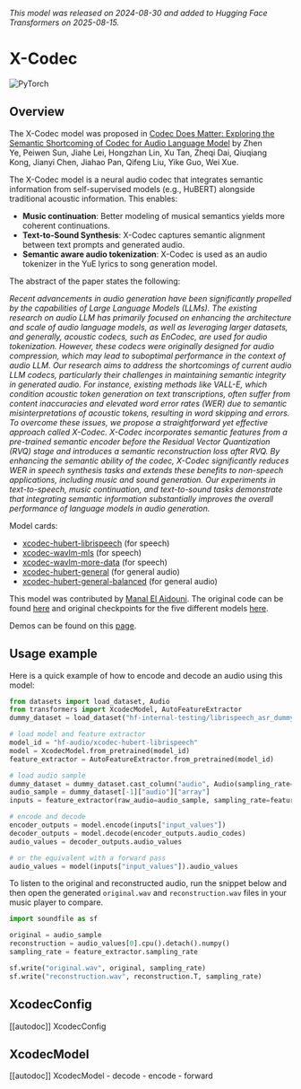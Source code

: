 <!--Copyright 2025 The HuggingFace Team. All rights reserved.

Licensed under the Apache License, Version 2.0 (the "License"); you may not use this file except in compliance with
the License. You may obtain a copy of the License at

http://www.apache.org/licenses/LICENSE-2.0

Unless required by applicable law or agreed to in writing, software distributed under the License is distributed on
an "AS IS" BASIS, WITHOUT WARRANTIES OR CONDITIONS OF ANY KIND, either express or implied. See the License for the
specific language governing permissions and limitations under the License.

⚠️ Note that this file is in Markdown but contain specific syntax for our doc-builder (similar to MDX) that may not be
rendered properly in your Markdown viewer.

-->
*This model was released on 2024-08-30 and added to Hugging Face Transformers on 2025-08-15.*

# X-Codec

<div class="flex flex-wrap space-x-1">
<img alt="PyTorch" src="https://img.shields.io/badge/PyTorch-DE3412?style=flat&logo=pytorch&logoColor=white">
</div>

## Overview

The X-Codec model was proposed in [Codec Does Matter: Exploring the Semantic Shortcoming of Codec for Audio Language Model](https://huggingface.co/papers/2408.17175) by Zhen Ye, Peiwen Sun, Jiahe Lei, Hongzhan Lin, Xu Tan, Zheqi Dai, Qiuqiang Kong, Jianyi Chen, Jiahao Pan, Qifeng Liu, Yike Guo, Wei Xue.

The X-Codec model is a neural audio codec that integrates semantic information from self-supervised models (e.g., HuBERT) alongside traditional acoustic information. This enables:

- **Music continuation**: Better modeling of musical semantics yields more coherent continuations.
- **Text-to-Sound Synthesis**: X-Codec captures semantic alignment between text prompts and generated audio.
- **Semantic aware audio tokenization**: X-Codec is used as an audio tokenizer in the YuE lyrics to song generation model.

The abstract of the paper states the following:

*Recent advancements in audio generation have been significantly propelled by the capabilities of Large Language Models (LLMs). The existing research on audio LLM has primarily focused on enhancing the architecture and scale of audio language models, as well as leveraging larger datasets, and generally, acoustic codecs, such as EnCodec, are used for audio tokenization. However, these codecs were originally designed for audio compression, which may lead to suboptimal performance in the context of audio LLM. Our research aims to address the shortcomings of current audio LLM codecs, particularly their challenges in maintaining semantic integrity in generated audio. For instance, existing methods like VALL-E, which condition acoustic token generation on text transcriptions, often suffer from content inaccuracies and elevated word error rates (WER) due to semantic misinterpretations of acoustic tokens, resulting in word skipping and errors. To overcome these issues, we propose a straightforward yet effective approach called X-Codec. X-Codec incorporates semantic features from a pre-trained semantic encoder before the Residual Vector Quantization (RVQ) stage and introduces a semantic reconstruction loss after RVQ. By enhancing the semantic ability of the codec, X-Codec significantly reduces WER in speech synthesis tasks and extends these benefits to non-speech applications, including music and sound generation. Our experiments in text-to-speech, music continuation, and text-to-sound tasks demonstrate that integrating semantic information substantially improves the overall performance of language models in audio generation.* 

Model cards:
- [xcodec-hubert-librispeech](https://huggingface.co/hf-audio/xcodec-hubert-librispeech) (for speech)
- [xcodec-wavlm-mls](https://huggingface.co/hf-audio/xcodec-wavlm-mls) (for speech)
- [xcodec-wavlm-more-data](https://huggingface.co/hf-audio/xcodec-wavlm-more-data) (for speech)
- [xcodec-hubert-general](https://huggingface.co/hf-audio/xcodec-hubert-general) (for general audio)
- [xcodec-hubert-general-balanced](https://huggingface.co/hf-audio/xcodec-hubert-general-balanced) (for general audio)

This model was contributed by [Manal El Aidouni](https://huggingface.co/Manel). The original code can be found [here](https://github.com/zhenye234/xcodec) and original checkpoints for the five different models [here](https://github.com/zhenye234/xcodec?tab=readme-ov-file#available-models).

Demos can be found on this [page](https://x-codec-audio.github.io/).


## Usage example 

Here is a quick example of how to encode and decode an audio using this model:

```python 
from datasets import load_dataset, Audio
from transformers import XcodecModel, AutoFeatureExtractor
dummy_dataset = load_dataset("hf-internal-testing/librispeech_asr_dummy", "clean", split="validation")

# load model and feature extractor
model_id = "hf-audio/xcodec-hubert-librispeech"
model = XcodecModel.from_pretrained(model_id)
feature_extractor = AutoFeatureExtractor.from_pretrained(model_id)

# load audio sample
dummy_dataset = dummy_dataset.cast_column("audio", Audio(sampling_rate=feature_extractor.sampling_rate))
audio_sample = dummy_dataset[-1]["audio"]["array"]
inputs = feature_extractor(raw_audio=audio_sample, sampling_rate=feature_extractor.sampling_rate, return_tensors="pt")

# encode and decode
encoder_outputs = model.encode(inputs["input_values"])
decoder_outputs = model.decode(encoder_outputs.audio_codes)
audio_values = decoder_outputs.audio_values

# or the equivalent with a forward pass
audio_values = model(inputs["input_values"]).audio_values

```
To listen to the original and reconstructed audio, run the snippet below and then open the generated `original.wav` and `reconstruction.wav` files in your music player to compare.

```python
import soundfile as sf

original = audio_sample
reconstruction = audio_values[0].cpu().detach().numpy()
sampling_rate = feature_extractor.sampling_rate

sf.write("original.wav", original, sampling_rate)
sf.write("reconstruction.wav", reconstruction.T, sampling_rate)
```


## XcodecConfig

[[autodoc]] XcodecConfig


## XcodecModel

[[autodoc]] XcodecModel
    - decode
    - encode
    - forward